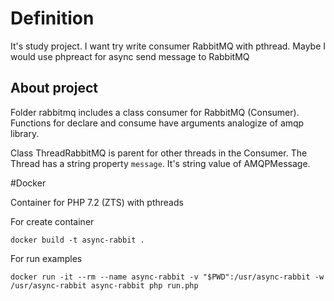 # Definition

It's study project. I want try write consumer RabbitMQ with pthread.
Maybe I would use phpreact for async send message to RabbitMQ

## About project

Folder rabbitmq includes a class consumer for RabbitMQ (Consumer).
Functions for declare and consume have arguments analogize of amqp library.

Class ThreadRabbitMQ is parent for other threads in the Consumer. The Thread has a string property `message`. 
It's string value of AMQPMessage.

#Docker 

Container for PHP 7.2 (ZTS) with pthreads

For create container

`docker build -t async-rabbit .`

For run examples

`docker run -it --rm --name async-rabbit -v "$PWD":/usr/async-rabbit -w /usr/async-rabbit async-rabbit php run.php`